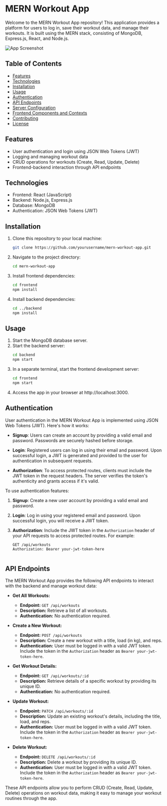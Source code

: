 # MERN Workout App

Welcome to the MERN Workout App repository! This application provides a platform for users to log in, save their workout data, and manage their workouts. It is built using the MERN stack, consisting of MongoDB, Express.js, React, and Node.js.

![App Screenshot](path-to-your-screenshot.png)

## Table of Contents

- [Features](#features)
- [Technologies](#technologies)
- [Installation](#installation)
- [Usage](#usage)
- [Authentication](#authentication)
- [API Endpoints](#api-endpoints)
- [Server Configuration](#server-configuration)
- [Frontend Components and Contexts](#frontend-components-and-contexts)
- [Contributing](#contributing)
- [License](#license)

## Features

- User authentication and login using JSON Web Tokens (JWT)
- Logging and managing workout data
- CRUD operations for workouts (Create, Read, Update, Delete)
- Frontend-backend interaction through API endpoints

## Technologies

- Frontend: React (JavaScript)
- Backend: Node.js, Express.js
- Database: MongoDB
- Authentication: JSON Web Tokens (JWT)

## Installation

1. Clone this repository to your local machine:

   ```bash
   git clone https://github.com/yourusername/mern-workout-app.git
2. Navigate to the project directory:
   ```bash
   cd mern-workout-app
3. Install frontend dependencies:
   ```bash
   cd frontend
   npm install
4. Install backend dependencies:
   ```bash
   cd ../backend
   npm install

## Usage

1. Start the MongoDB database server.
2. Start the backend server:
   ```bash
   cd backend
   npm start
3. In a separate terminal, start the frontend development server:
   ```bash
   cd frontend
   npm start
4. Access the app in your browser at http://localhost:3000.


## Authentication

User authentication in the MERN Workout App is implemented using JSON Web Tokens (JWT). Here's how it works:

- **Signup**: Users can create an account by providing a valid email and password. Passwords are securely hashed before storage.

- **Login**: Registered users can log in using their email and password. Upon successful login, a JWT is generated and provided to the user for authentication in subsequent requests.

- **Authorization**: To access protected routes, clients must include the JWT token in the request headers. The server verifies the token's authenticity and grants access if it's valid.

To use authentication features:

1. **Signup**: Create a new user account by providing a valid email and password.

2. **Login**: Log in using your registered email and password. Upon successful login, you will receive a JWT token.

3. **Authorization**: Include the JWT token in the `Authorization` header of your API requests to access protected routes. For example:

   ```http
   GET /api/workouts
   Authorization: Bearer your-jwt-token-here


## API Endpoints

The MERN Workout App provides the following API endpoints to interact with the backend and manage workout data:

- **Get All Workouts:**

  - **Endpoint:** `GET /api/workouts`
  - **Description:** Retrieve a list of all workouts.
  - **Authentication:** No authentication required.

- **Create a New Workout:**

  - **Endpoint:** `POST /api/workouts`
  - **Description:** Create a new workout with a title, load (in kg), and reps.
  - **Authentication:** User must be logged in with a valid JWT token. Include the token in the `Authorization` header as `Bearer your-jwt-token-here`.

- **Get Workout Details:**

  - **Endpoint:** `GET /api/workouts/:id`
  - **Description:** Retrieve details of a specific workout by providing its unique ID.
  - **Authentication:** No authentication required.

- **Update Workout:**

  - **Endpoint:** `PATCH /api/workouts/:id`
  - **Description:** Update an existing workout's details, including the title, load, and reps.
  - **Authentication:** User must be logged in with a valid JWT token. Include the token in the `Authorization` header as `Bearer your-jwt-token-here`.

- **Delete Workout:**

  - **Endpoint:** `DELETE /api/workouts/:id`
  - **Description:** Delete a workout by providing its unique ID.
  - **Authentication:** User must be logged in with a valid JWT token. Include the token in the `Authorization` header as `Bearer your-jwt-token-here`.

These API endpoints allow you to perform CRUD (Create, Read, Update, Delete) operations on workout data, making it easy to manage your workout routines through the app.
